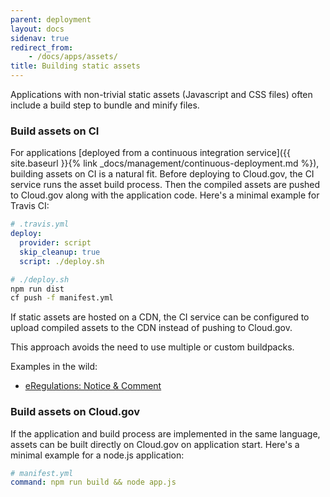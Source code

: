 ```yaml
---
parent: deployment
layout: docs
sidenav: true
redirect_from: 
    - /docs/apps/assets/
title: Building static assets
---
```


Applications with non-trivial static assets (Javascript and CSS files) often include a build step to bundle and minify files.

### Build assets on CI

For applications [deployed from a continuous integration service]({{ site.baseurl }}{% link _docs/management/continuous-deployment.md %}), building assets on CI is a natural fit. Before deploying to Cloud.gov, the CI service runs the asset build process. Then the compiled assets are pushed to Cloud.gov along with the application code. Here's a minimal example for Travis CI:

```yaml
# .travis.yml
deploy:
  provider: script
  skip_cleanup: true
  script: ./deploy.sh
```

```sh
# ./deploy.sh
npm run dist
cf push -f manifest.yml
```

If static assets are hosted on a CDN, the CI service can be configured to upload compiled assets to the CDN instead of pushing to Cloud.gov.

This approach avoids the need to use multiple or custom buildpacks.

Examples in the wild:

* [eRegulations: Notice & Comment](https://github.com/eregs/notice-and-comment)

### Build assets on Cloud.gov

If the application and build process are implemented in the same language, assets can be built directly on Cloud.gov on application start. Here's a minimal example for a node.js application:

```yaml
# manifest.yml
command: npm run build && node app.js
```
